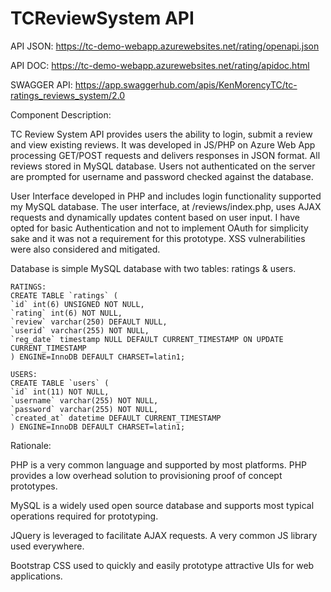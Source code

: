 # TCReviewSystem API
API JSON: https://tc-demo-webapp.azurewebsites.net/rating/openapi.json

API DOC: https://tc-demo-webapp.azurewebsites.net/rating/apidoc.html

SWAGGER API: https://app.swaggerhub.com/apis/KenMorencyTC/tc-ratings_reviews_system/2.0

Component Description:

TC Review System API provides users the ability to login, submit a review and view existing
reviews. It was developed in JS/PHP on Azure Web App processing GET/POST requests and
delivers responses in JSON format. All reviews stored in MySQL database. Users not
authenticated on the server are prompted for username and password checked against the
database.

User Interface developed in PHP and includes login functionality supported my MySQL
database. The user interface, at /reviews/index.php, uses AJAX requests and dynamically
updates content based on user input. I have opted for basic Authentication and not to
implement OAuth for simplicity sake and it was not a requirement for this prototype. XSS
vulnerabilities were also considered and mitigated.

Database is simple MySQL database with two tables: ratings & users.
```
RATINGS:
CREATE TABLE `ratings` (
`id` int(6) UNSIGNED NOT NULL,
`rating` int(6) NOT NULL,
`review` varchar(250) DEFAULT NULL,
`userid` varchar(255) NOT NULL,
`reg_date` timestamp NULL DEFAULT CURRENT_TIMESTAMP ON UPDATE CURRENT_TIMESTAMP
) ENGINE=InnoDB DEFAULT CHARSET=latin1;
```
```
USERS:
CREATE TABLE `users` (
`id` int(11) NOT NULL,
`username` varchar(255) NOT NULL,
`password` varchar(255) NOT NULL,
`created_at` datetime DEFAULT CURRENT_TIMESTAMP
) ENGINE=InnoDB DEFAULT CHARSET=latin1;
```

Rationale:

PHP is a very common language and supported by most platforms. PHP provides a low
overhead solution to provisioning proof of concept prototypes.

MySQL is a widely used open source database and supports most typical operations required
for prototyping.

JQuery is leveraged to facilitate AJAX requests. A very common JS library used everywhere.

Bootstrap CSS used to quickly and easily prototype attractive UIs for web applications.

